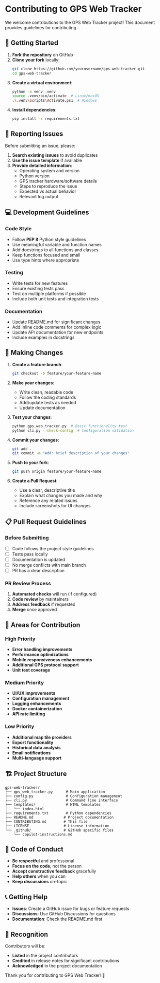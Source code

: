 # Contributing to GPS Web Tracker

We welcome contributions to the GPS Web Tracker project! This document provides guidelines for contributing.

## 🚀 Getting Started

1. **Fork the repository** on GitHub
2. **Clone your fork** locally:
   ```bash
   git clone https://github.com/yourusername/gps-web-tracker.git
   cd gps-web-tracker
   ```
3. **Create a virtual environment**:
   ```bash
   python -m venv .venv
   source .venv/bin/activate  # Linux/macOS
   .\.venv\Scripts\Activate.ps1  # Windows
   ```
4. **Install dependencies**:
   ```bash
   pip install -r requirements.txt
   ```

## 🐛 Reporting Issues

Before submitting an issue, please:

1. **Search existing issues** to avoid duplicates
2. **Use the issue template** if available
3. **Provide detailed information**:
   - Operating system and version
   - Python version
   - GPS tracker hardware/software details
   - Steps to reproduce the issue
   - Expected vs actual behavior
   - Relevant log output

## 💻 Development Guidelines

### Code Style
- Follow **PEP 8** Python style guidelines
- Use meaningful variable and function names
- Add docstrings to all functions and classes
- Keep functions focused and small
- Use type hints where appropriate

### Testing
- Write tests for new features
- Ensure existing tests pass
- Test on multiple platforms if possible
- Include both unit tests and integration tests

### Documentation
- Update README.md for significant changes
- Add inline code comments for complex logic
- Update API documentation for new endpoints
- Include examples in docstrings

## 🔧 Making Changes

1. **Create a feature branch**:
   ```bash
   git checkout -b feature/your-feature-name
   ```

2. **Make your changes**:
   - Write clean, readable code
   - Follow the coding standards
   - Add/update tests as needed
   - Update documentation

3. **Test your changes**:
   ```bash
   python gps_web_tracker.py  # Basic functionality test
   python cli.py --check-config  # Configuration validation
   ```

4. **Commit your changes**:
   ```bash
   git add .
   git commit -m "Add: brief description of your changes"
   ```

5. **Push to your fork**:
   ```bash
   git push origin feature/your-feature-name
   ```

6. **Create a Pull Request**:
   - Use a clear, descriptive title
   - Explain what changes you made and why
   - Reference any related issues
   - Include screenshots for UI changes

## 📋 Pull Request Guidelines

### Before Submitting
- [ ] Code follows the project style guidelines
- [ ] Tests pass locally
- [ ] Documentation is updated
- [ ] No merge conflicts with main branch
- [ ] PR has a clear description

### PR Review Process
1. **Automated checks** will run (if configured)
2. **Code review** by maintainers
3. **Address feedback** if requested
4. **Merge** once approved

## 🎯 Areas for Contribution

### High Priority
- **Error handling improvements**
- **Performance optimizations**
- **Mobile responsiveness enhancements**
- **Additional GPS protocol support**
- **Unit test coverage**

### Medium Priority
- **UI/UX improvements**
- **Configuration management**
- **Logging enhancements**
- **Docker containerization**
- **API rate limiting**

### Low Priority
- **Additional map tile providers**
- **Export functionality**
- **Historical data analysis**
- **Email notifications**
- **Multi-language support**

## 🏗️ Project Structure

```
gps-web-tracker/
├── gps_web_tracker.py      # Main application
├── config.py               # Configuration management
├── cli.py                  # Command line interface
├── templates/              # HTML templates
│   └── index.html
├── requirements.txt        # Python dependencies
├── README.md              # Project documentation
├── CONTRIBUTING.md        # This file
├── LICENSE                # License information
└── .github/               # GitHub specific files
    └── copilot-instructions.md
```

## 🤝 Code of Conduct

- **Be respectful** and professional
- **Focus on the code**, not the person
- **Accept constructive feedback** gracefully
- **Help others** when you can
- **Keep discussions** on-topic

## 📞 Getting Help

- **Issues**: Create a GitHub issue for bugs or feature requests
- **Discussions**: Use GitHub Discussions for questions
- **Documentation**: Check the README.md first

## 🎉 Recognition

Contributors will be:
- **Listed** in the project contributors
- **Credited** in release notes for significant contributions
- **Acknowledged** in the project documentation

Thank you for contributing to GPS Web Tracker! 🚀
